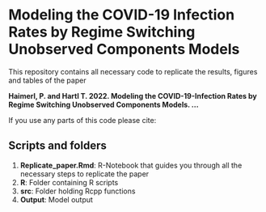 # Modeling the COVID-19 Infection Rates by Regime Switching Unobserved Components Models

This repository contains all necessary code to replicate the results, figures and tables of the paper

**Haimerl, P. and Hartl T. 2022. Modeling the COVID-19-Infection Rates by Regime Switching Unobserved Components Models. ...**

If you use any parts of this code please cite: 

## Scripts and folders
1. **Replicate_paper.Rmd**: R-Notebook that guides you through all the necessary steps to replicate the paper
2. **R**: Folder containing R scripts
3. **src**: Folder holding Rcpp functions
4. **Output**: Model output




